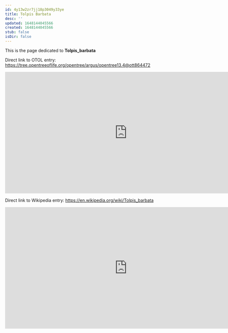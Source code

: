 ```yaml
---
id: 4y13w2zr7jj18p3049y33ye
title: Tolpis Barbata
desc: ''
updated: 1648144045566
created: 1648144045566
stub: false
isDir: false
---
```

This is the page dedicated to **Tolpis_barbata**


Direct link to OTOL entry: https://tree.opentreeoflife.org/opentree/argus/opentree13.4@ott864472



<html>
    <body>
    <iframe src="https://tree.opentreeoflife.org/opentree/argus/opentree13.4@ott864472"
    width="800" height="400" frameborder="0" allowfullscreen> </iframe>
    </body>
</html>
    


Direct link to Wikipedia entry: https://en.wikipedia.org/wiki/Tolpis_barbata



<html>
    <body>
    <iframe src="https://en.wikipedia.org/wiki/Tolpis_barbata"
    width="800" height="400" frameborder="0" allowfullscreen> </iframe>
    </body>
</html>
    
